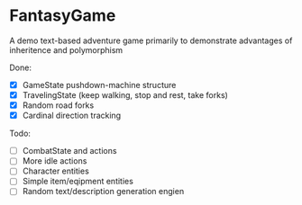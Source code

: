 # FantasyGame

A demo text-based adventure game primarily to demonstrate advantages of inheritence and polymorphism

Done:
  - [x] GameState pushdown-machine structure
  - [x] TravelingState (keep walking, stop and rest, take forks)
  - [x] Random road forks
  - [x] Cardinal direction tracking

Todo:
  - [ ] CombatState and actions
  - [ ] More idle actions
  - [ ] Character entities
  - [ ] Simple item/eqipment entities
  - [ ] Random text/description generation engien
